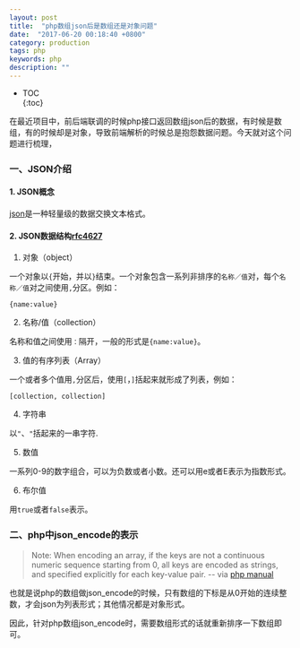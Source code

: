 ```yaml
---
layout: post
title:  "php数组json后是数组还是对象问题"
date:  "2017-06-20 00:18:40 +0800"
category: production
tags: php
keywords: php
description: ""
---
```


* TOC  
{:toc}  

在最近项目中，前后端联调的时候php接口返回数组json后的数据，有时候是数组，有的时候却是对象，导致前端解析的时候总是抱怨数据问题。今天就对这个问题进行梳理，

### 一、JSON介绍

#### 1. JSON概念
[json](https://zh.wikipedia.org/wiki/JSON)是一种轻量级的数据交换文本格式。

#### 2. JSON数据结构[rfc4627](http://www.ietf.org/rfc/rfc4627.txt)

1. 对象（object）

一个对象以`{`开始，并以`}`结束。一个对象包含一系列非排序的`名称／值`对，每个`名称／值`对之间使用`,`分区。例如：  

```
{name:value}
```

2. 名称/值（collection）

名称和值之间使用`：`隔开，一般的形式是`{name:value}`。

3. 值的有序列表（Array）

一个或者多个值用`,`分区后，使用`[`，`]`括起来就形成了列表，例如：

```
[collection, collection]
```

4. 字符串

以`"`、`"`括起来的一串字符.

5. 数值

一系列0-9的数字组合，可以为负数或者小数。还可以用e或者E表示为指数形式。

6. 布尔值

用`true`或者`false`表示。

### 二、php中json_encode的表示

> Note: When encoding an array, if the keys are not a continuous numeric sequence starting from 0, all keys are encoded as strings, and specified explicitly for each key-value pair.    --  via [php manual](http://www.php.net/manual/en/function.json-encode.php)

也就是说php的数组做json_encode的时候，只有数组的下标是从0开始的连续整数，才会json为列表形式；其他情况都是对象形式。	

因此，针对php数组json_encode时，需要数组形式的话就重新排序一下数组即可。


